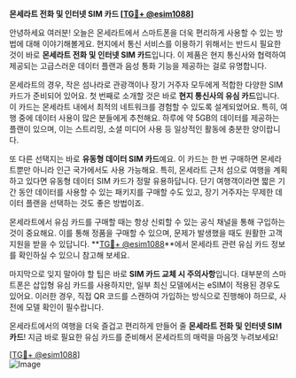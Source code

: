 **몬세라트 전화 및 인터넷 SIM 카드 [[TG💪+ @esim1088](https://t.me/s/esim1088)]**

안녕하세요 여러분! 오늘은 몬세라트에서 스마트폰을 더욱 편리하게 사용할 수 있는 방법에 대해 이야기해볼게요. 현지에서 통신 서비스를 이용하기 위해서는 반드시 필요한 것이 바로 **몬세라트 전화 및 인터넷 SIM 카드**입니다. 이 제품은 현지 통신사와 협력하여 제공되는 고급스러운 데이터 플랜과 음성 통화 기능을 제공하는 걸로 유명합니다.

몬세라트의 경우, 작은 섬나라로 관광객이나 장기 거주자 모두에게 적합한 다양한 SIM 카드가 준비되어 있어요. 첫 번째로 소개할 것은 바로 **현지 통신사의 유심 카드**입니다. 이 카드는 몬세라트 내에서 최적의 네트워크를 경험할 수 있도록 설계되었어요. 특히, 여행 중에 데이터 사용이 많은 분들에게 추천해요. 하루에 약 5GB의 데이터를 제공하는 플랜이 있으며, 이는 스트리밍, 소셜 미디어 사용 등 일상적인 활동에 충분한 양이랍니다.

또 다른 선택지는 바로 **유동형 데이터 SIM 카드**예요. 이 카드는 한 번 구매하면 몬세라트뿐만 아니라 인근 국가에서도 사용 가능해요. 특히, 몬세라트 근처 섬으로 여행을 계획하고 있다면 유동형 데이터 SIM 카드가 정말 유용하답니다. 단기 여행객이라면 짧은 기간 동안 데이터를 사용할 수 있는 패키지를 구매할 수도 있고, 장기 거주자는 무제한 데이터 플랜을 선택하는 것도 좋은 방법이죠.

몬세라트에서 유심 카드를 구매할 때는 항상 신뢰할 수 있는 공식 채널을 통해 구입하는 것이 중요해요. 이를 통해 정품을 구매할 수 있으며, 문제가 발생했을 때도 원활한 고객 지원을 받을 수 있답니다. **[TG💪+ @esim1088](https://t.me/s/esim1088)**에서 몬세라트 관련 유심 카드 정보를 확인하실 수 있으니 참고해 보세요.

마지막으로 잊지 말아야 할 팁은 바로 **SIM 카드 교체 시 주의사항**입니다. 대부분의 스마트폰은 삽입형 유심 카드를 사용하지만, 일부 최신 모델에서는 eSIM이 적용된 경우도 있어요. 이러한 경우, 직접 QR 코드를 스캔하여 가입하는 방식으로 진행해야 하므로, 사전에 모델 확인이 필수랍니다.

몬세라트에서의 여행을 더욱 즐겁고 편리하게 만들어 줄 **몬세라트 전화 및 인터넷 SIM 카드**! 지금 바로 필요한 유심 카드를 준비해서 몬세라트의 매력을 마음껏 누려보세요!

[[TG💪+ @esim1088](https://t.me/s/esim1088)]  
![Image](https://i.postimg.cc/Y0z9fWf4/image.png)